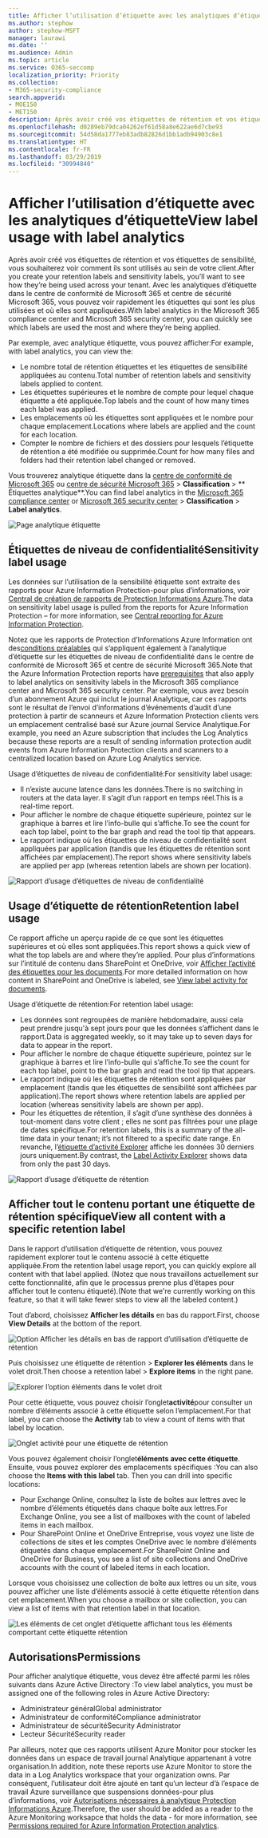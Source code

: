 ```yaml
---
title: Afficher l’utilisation d’étiquette avec les analytiques d’étiquette
ms.author: stephow
author: stephow-MSFT
manager: laurawi
ms.date: ''
ms.audience: Admin
ms.topic: article
ms.service: O365-seccomp
localization_priority: Priority
ms.collection:
- M365-security-compliance
search.appverid:
- MOE150
- MET150
description: Après avoir créé vos étiquettes de rétention et vos étiquettes de sensibilité, vous souhaiterez voir comment ils sont utilisés au sein de votre client. Avec les analytiques d’étiquette dans le centre de conformité de Microsoft 365 et centre de sécurité Microsoft 365, vous pouvez voir rapidement les étiquettes qui sont les plus utilisées et où elles sont appliquées.
ms.openlocfilehash: d0289eb79dca04262ef61d58a8e622ae6d7cbe93
ms.sourcegitcommit: 54d58da1777eb83adb82826d1bb1adb94903c8e1
ms.translationtype: HT
ms.contentlocale: fr-FR
ms.lasthandoff: 03/29/2019
ms.locfileid: "30994840"
---
```

# <a name="view-label-usage-with-label-analytics"></a><span data-ttu-id="94ec2-104">Afficher l’utilisation d’étiquette avec les analytiques d’étiquette</span><span class="sxs-lookup"><span data-stu-id="94ec2-104">View label usage with label analytics</span></span>

<span data-ttu-id="94ec2-105">Après avoir créé vos étiquettes de rétention et vos étiquettes de sensibilité, vous souhaiterez voir comment ils sont utilisés au sein de votre client.</span><span class="sxs-lookup"><span data-stu-id="94ec2-105">After you create your retention labels and sensitivity labels, you’ll want to see how they’re being used across your tenant.</span></span> <span data-ttu-id="94ec2-106">Avec les analytiques d’étiquette dans le centre de conformité de Microsoft 365 et centre de sécurité Microsoft 365, vous pouvez voir rapidement les étiquettes qui sont les plus utilisées et où elles sont appliquées.</span><span class="sxs-lookup"><span data-stu-id="94ec2-106">With label analytics in the Microsoft 365 compliance center and Microsoft 365 security center, you can quickly see which labels are used the most and where they’re being applied.</span></span>

<span data-ttu-id="94ec2-107">Par exemple, avec analytique étiquette, vous pouvez afficher:</span><span class="sxs-lookup"><span data-stu-id="94ec2-107">For example, with label analytics, you can view the:</span></span>

- <span data-ttu-id="94ec2-108">Le nombre total de rétention étiquettes et les étiquettes de sensibilité appliquées au contenu.</span><span class="sxs-lookup"><span data-stu-id="94ec2-108">Total number of retention labels and sensitivity labels applied to content.</span></span>
- <span data-ttu-id="94ec2-109">Les étiquettes supérieures et le nombre de compte pour lequel chaque étiquette a été appliquée.</span><span class="sxs-lookup"><span data-stu-id="94ec2-109">Top labels and the count of how many times each label was applied.</span></span>
- <span data-ttu-id="94ec2-110">Les emplacements où les étiquettes sont appliquées et le nombre pour chaque emplacement.</span><span class="sxs-lookup"><span data-stu-id="94ec2-110">Locations where labels are applied and the count for each location.</span></span>
- <span data-ttu-id="94ec2-111">Compter le nombre de fichiers et des dossiers pour lesquels l’étiquette de rétention a été modifiée ou supprimée.</span><span class="sxs-lookup"><span data-stu-id="94ec2-111">Count for how many files and folders had their retention label changed or removed.</span></span>

<span data-ttu-id="94ec2-112">Vous trouverez analytique étiquette dans la [centre de conformité de Microsoft 365](https://compliance.microsoft.com/labelanalytics) ou [centre de sécurité Microsoft 365](https://security.microsoft.com/labelanalytics) > **Classification**  >  \*\* Étiquettes analytique\*\*.</span><span class="sxs-lookup"><span data-stu-id="94ec2-112">You can find label analytics in the [Microsoft 365 compliance center](https://compliance.microsoft.com/labelanalytics) or [Microsoft 365 security center](https://security.microsoft.com/labelanalytics) > **Classification** > **Label analytics**.</span></span>

![Page analytique étiquette](media/label-analytics-page.png)

## <a name="sensitivity-label-usage"></a><span data-ttu-id="94ec2-114">Étiquettes de niveau de confidentialité</span><span class="sxs-lookup"><span data-stu-id="94ec2-114">Sensitivity label usage</span></span>

<span data-ttu-id="94ec2-115">Les données sur l’utilisation de la sensibilité étiquette sont extraite des rapports pour Azure Information Protection-pour plus d’informations, voir [Central de création de rapports de Protection Informations Azure](https://docs.microsoft.com/fr-FR/azure/information-protection/reports-aip).</span><span class="sxs-lookup"><span data-stu-id="94ec2-115">The data on sensitivity label usage is pulled from the reports for Azure Information Protection – for more information, see [Central reporting for Azure Information Protection](https://docs.microsoft.com/fr-FR/azure/information-protection/reports-aip).</span></span>

<span data-ttu-id="94ec2-116">Notez que les rapports de Protection d’Informations Azure Information ont des[conditions préalables](https://docs.microsoft.com/fr-FR/azure/information-protection/reports-aip#prerequisites-for-azure-information-protection-analytics) qui s’appliquent également à l’analytique d’étiquette sur les étiquettes de niveau de confidentialité dans le centre de conformité de Microsoft 365 et centre de sécurité Microsoft 365.</span><span class="sxs-lookup"><span data-stu-id="94ec2-116">Note that the Azure Information Protection reports have [prerequisites](https://docs.microsoft.com/fr-FR/azure/information-protection/reports-aip#prerequisites-for-azure-information-protection-analytics) that also apply to label analytics on sensitivity labels in the Microsoft 365 compliance center and Microsoft 365 security center.</span></span> <span data-ttu-id="94ec2-117">Par exemple, vous avez besoin d’un abonnement Azure qui inclut le journal Analytique, car ces rapports sont le résultat de l’envoi d’informations d’événements d’audit d’une protection à partir de scanneurs et Azure Information Protection clients vers un emplacement centralisé basé sur Azure journal Service Analytique.</span><span class="sxs-lookup"><span data-stu-id="94ec2-117">For example, you need an Azure subscription that includes the Log Analytics because these reports are a result of sending information protection audit events from Azure Information Protection clients and scanners to a centralized location based on Azure Log Analytics service.</span></span>

<span data-ttu-id="94ec2-118">Usage d’étiquettes de niveau de confidentialité:</span><span class="sxs-lookup"><span data-stu-id="94ec2-118">For sensitivity label usage:</span></span>

- <span data-ttu-id="94ec2-119">Il n’existe aucune latence dans les données.</span><span class="sxs-lookup"><span data-stu-id="94ec2-119">There is no switching in routers at the data layer.</span></span> <span data-ttu-id="94ec2-120">Il s’agit d’un rapport en temps réel.</span><span class="sxs-lookup"><span data-stu-id="94ec2-120">This is a real-time report.</span></span>
- <span data-ttu-id="94ec2-121">Pour afficher le nombre de chaque étiquette supérieure, pointez sur le graphique à barres et lire l’info-bulle qui s’affiche.</span><span class="sxs-lookup"><span data-stu-id="94ec2-121">To see the count for each top label, point to the bar graph and read the tool tip that appears.</span></span>
- <span data-ttu-id="94ec2-122">Le rapport indique où les étiquettes de niveau de confidentialité sont appliquées par application (tandis que les étiquettes de rétention sont affichées par emplacement).</span><span class="sxs-lookup"><span data-stu-id="94ec2-122">The report shows where sensitivity labels are applied per app (whereas retention labels are shown per location).</span></span>

![Rapport d’usage d’étiquettes de niveau de confidentialité](media/sensitivity-label-usage-report.png)

## <a name="retention-label-usage"></a><span data-ttu-id="94ec2-124">Usage d’étiquette de rétention</span><span class="sxs-lookup"><span data-stu-id="94ec2-124">Retention label usage</span></span>

<span data-ttu-id="94ec2-125">Ce rapport affiche un aperçu rapide de ce que sont les étiquettes supérieures et où elles sont appliquées.</span><span class="sxs-lookup"><span data-stu-id="94ec2-125">This report shows a quick view of what the top labels are and where they’re applied.</span></span> <span data-ttu-id="94ec2-126">Pour plus d’informations sur l’intitulé de contenu dans SharePoint et OneDrive, voir [Afficher l’activité des étiquettes pour les documents](view-label-activity-for-documents.md).</span><span class="sxs-lookup"><span data-stu-id="94ec2-126">For more detailed information on how content in SharePoint and OneDrive is labeled, see [View label activity for documents](view-label-activity-for-documents.md).</span></span>

<span data-ttu-id="94ec2-127">Usage d’étiquette de rétention:</span><span class="sxs-lookup"><span data-stu-id="94ec2-127">For retention label usage:</span></span>

- <span data-ttu-id="94ec2-128">Les données sont regroupées de manière hebdomadaire, aussi cela peut prendre jusqu'à sept jours pour que les données s’affichent dans le rapport.</span><span class="sxs-lookup"><span data-stu-id="94ec2-128">Data is aggregated weekly, so it may take up to seven days for data to appear in the report.</span></span>
- <span data-ttu-id="94ec2-129">Pour afficher le nombre de chaque étiquette supérieure, pointez sur le graphique à barres et lire l’info-bulle qui s’affiche.</span><span class="sxs-lookup"><span data-stu-id="94ec2-129">To see the count for each top label, point to the bar graph and read the tool tip that appears.</span></span>
- <span data-ttu-id="94ec2-130">Le rapport indique où les étiquettes de rétention sont appliquées par emplacement (tandis que les étiquettes de sensibilité sont affichées par application).</span><span class="sxs-lookup"><span data-stu-id="94ec2-130">The report shows where retention labels are applied per location (whereas sensitivity labels are shown per app).</span></span>
- <span data-ttu-id="94ec2-131">Pour les étiquettes de rétention, il s’agit d’une synthèse des données à tout-moment dans votre client ; elles ne sont pas filtrées pour une plage de dates spécifique.</span><span class="sxs-lookup"><span data-stu-id="94ec2-131">For retention labels, this is a summary of the all-time data in your tenant; it’s not filtered to a specific date range.</span></span> <span data-ttu-id="94ec2-132">En revanche, l’[étiquette d’activité Explorer](view-label-activity-for-documents.md) affiche les données 30 derniers jours uniquement.</span><span class="sxs-lookup"><span data-stu-id="94ec2-132">By contrast, the [Label Activity Explorer](view-label-activity-for-documents.md) shows data from only the past 30 days.</span></span>

![Rapport d’usage d’étiquette de rétention](media/retention-label-usage-report.png)

## <a name="view-all-content-with-a-specific-retention-label"></a><span data-ttu-id="94ec2-134">Afficher tout le contenu portant une étiquette de rétention spécifique</span><span class="sxs-lookup"><span data-stu-id="94ec2-134">View all content with a specific retention label</span></span>

<span data-ttu-id="94ec2-135">Dans le rapport d’utilisation d’étiquette de rétention, vous pouvez rapidement explorer tout le contenu associé à cette étiquette appliquée.</span><span class="sxs-lookup"><span data-stu-id="94ec2-135">From the retention label usage report, you can quickly explore all content with that label applied.</span></span> <span data-ttu-id="94ec2-136">(Notez que nous travaillons actuellement sur cette fonctionnalité, afin que le processus prenne plus d’étapes pour afficher tout le contenu étiqueté).</span><span class="sxs-lookup"><span data-stu-id="94ec2-136">(Note that we're currently working on this feature, so that it will take fewer steps to view all the labeled content.)</span></span>

<span data-ttu-id="94ec2-137">Tout d’abord, choisissez **Afficher les détails** en bas du rapport.</span><span class="sxs-lookup"><span data-stu-id="94ec2-137">First, choose **View Details** at the bottom of the report.</span></span>

![Option Afficher les détails en bas de rapport d’utilisation d’étiquette de rétention](media/retention-label-usage-view-details.png)

<span data-ttu-id="94ec2-139">Puis choisissez une étiquette de rétention > **Explorer les éléments** dans le volet droit.</span><span class="sxs-lookup"><span data-stu-id="94ec2-139">Then choose a retention label > **Explore items** in the right pane.</span></span>

![Explorer l’option éléments dans le volet droit](media/retention-label-usage-explore-items.png)

<span data-ttu-id="94ec2-141">Pour cette étiquette, vous pouvez choisir l’onglet**activité**pour consulter un nombre d’éléments associé à cette étiquette selon l’emplacement.</span><span class="sxs-lookup"><span data-stu-id="94ec2-141">For that label, you can choose the **Activity** tab to view a count of items with that label by location.</span></span>

![Onglet activité pour une étiquette de rétention](media/retention-label-usage-activity-tab.png)

<span data-ttu-id="94ec2-143">Vous pouvez également choisir l’onglet**éléments avec cette étiquette**. Ensuite, vous pouvez explorer des emplacements spécifiques :</span><span class="sxs-lookup"><span data-stu-id="94ec2-143">You can also choose the **Items with this label** tab. Then you can drill into specific locations:</span></span>

- <span data-ttu-id="94ec2-144">Pour Exchange Online, consultez la liste de boîtes aux lettres avec le nombre d’éléments étiquetés dans chaque boîte aux lettres.</span><span class="sxs-lookup"><span data-stu-id="94ec2-144">For Exchange Online, you see a list of mailboxes with the count of labeled items in each mailbox.</span></span>
- <span data-ttu-id="94ec2-145">Pour SharePoint Online et OneDrive Entreprise, vous voyez une liste de collections de sites et les comptes OneDrive avec le nombre d’éléments étiquetés dans chaque emplacement.</span><span class="sxs-lookup"><span data-stu-id="94ec2-145">For SharePoint Online and OneDrive for Business, you see a list of site collections and OneDrive accounts with the count of labeled items in each location.</span></span>

<span data-ttu-id="94ec2-146">Lorsque vous choisissez une collection de boîte aux lettres ou un site, vous pouvez afficher une liste d’éléments associé à cette étiquette rétention dans cet emplacement.</span><span class="sxs-lookup"><span data-stu-id="94ec2-146">When you choose a mailbox or site collection, you can view a list of items with that retention label in that location.</span></span>

![Les éléments de cet onglet d’étiquette affichant tous les éléments comportant cette étiquette rétention](media/retention-label-usage-content-explorer.png)

## <a name="permissions"></a><span data-ttu-id="94ec2-148">Autorisations</span><span class="sxs-lookup"><span data-stu-id="94ec2-148">Permissions</span></span>

<span data-ttu-id="94ec2-149">Pour afficher analytique étiquette, vous devez être affecté parmi les rôles suivants dans Azure Active Directory :</span><span class="sxs-lookup"><span data-stu-id="94ec2-149">To view label analytics, you must be assigned one of the following roles in Azure Active Directory:</span></span>

- <span data-ttu-id="94ec2-150">Administrateur général</span><span class="sxs-lookup"><span data-stu-id="94ec2-150">Global administrator</span></span>
- <span data-ttu-id="94ec2-151">Administrateur de conformité</span><span class="sxs-lookup"><span data-stu-id="94ec2-151">Compliance administrator</span></span>
- <span data-ttu-id="94ec2-152">Administrateur de sécurité</span><span class="sxs-lookup"><span data-stu-id="94ec2-152">Security Administrator</span></span>
- <span data-ttu-id="94ec2-153">Lecteur Sécurité</span><span class="sxs-lookup"><span data-stu-id="94ec2-153">Security reader</span></span>

<span data-ttu-id="94ec2-154">Par ailleurs, notez que ces rapports utilisent Azure Monitor pour stocker les données dans un espace de travail journal Analytique appartenant à votre organisation.</span><span class="sxs-lookup"><span data-stu-id="94ec2-154">In addition, note these reports use Azure Monitor to store the data in a Log Analytics workspace that your organization owns.</span></span> <span data-ttu-id="94ec2-155">Par conséquent, l’utilisateur doit être ajouté en tant qu’un lecteur d’à l’espace de travail Azure surveillance que suspensions données-pour plus d’informations, voir [Autorisations nécessaires à analytique Protection Informations Azure](https://docs.microsoft.com/fr-FR/azure/information-protection/reports-aip#permissions-required-for-azure-information-protection-analytics).</span><span class="sxs-lookup"><span data-stu-id="94ec2-155">Therefore, the user should be added as a reader to the Azure Monitoring worksapce that holds the data - for more information, see [Permissions required for Azure Information Protection analytics](https://docs.microsoft.com/fr-FR/azure/information-protection/reports-aip#permissions-required-for-azure-information-protection-analytics).</span></span>

